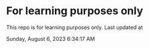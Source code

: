 # For learning purposes only
This repo is for learning purposes only.
Last updated at

Sunday, August 6, 2023 6:34:17 AM

